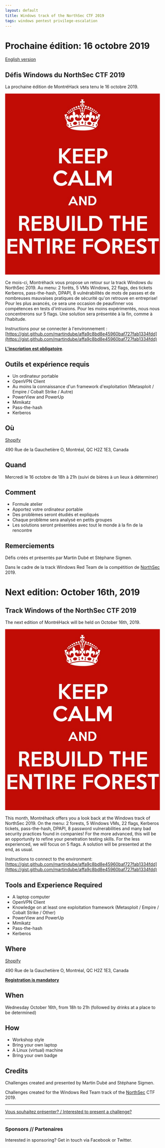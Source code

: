 ```yaml
---
layout: default
title: Windows track of the NorthSec CTF 2019
tags: windows pentest privilege-escalation
---
```


# Prochaine édition: 16 octobre 2019

[English version](#english)

## Défis Windows du NorthSec CTF 2019

La prochaine édition de MontréHack sera tenu le 16 octobre 2019.

![Keep calm and rebuild the forest](/images/19-10_nsec_windows.jpg)

Ce mois-ci, Montréhack vous propose un retour sur la track Windows du NorthSec 2019. Au menu: 2 forêts, 5 VMs Windows, 22 flags, des tickets Kerberos, pass-the-hash, DPAPI, 8 vulnérabilités de mots de passes et de nombreuses mauvaises pratiques de sécurité qu'on retrouve en entreprise! Pour les plus avancés, ce sera une occasion de peaufinner vos compétences en tests d'intrusions. Pour les moins expérimentés, nous nous concentrerons sur 5 flags. Une solution sera présentée à la fin, comme à l’habitude.

Instructions pour se connecter à l'environnement : [https://gist.github.com/martindube/affa9c8bd8e45960baf727fab1334fdd](https://gist.github.com/martindube/affa9c8bd8e45960baf727fab1334fdd)

[**L'inscription est obligatoire**](https://www.eventbrite.com/e/montrehack-tickets-76181772733).

## Outils et expérience requis

* Un ordinateur portable
* OpenVPN Client
* Au moins la connaissance d'un framework d'exploitation (Metasploit / Empire / Cobalt Strike / Autre)
* PowerView and PowerUp
* Mimikatz
* Pass-the-hash
* Kerberos

## Où

[Shopify](https://www.shopify.com)

490 Rue de la Gauchetière O, Montréal, QC H2Z 1E3, Canada

## Quand

Mercredi le 16 octobre de 18h à 21h (suivi de bières à un lieux à déterminer)

## Comment

* Formule atelier
* Apportez votre ordinateur portable
* Des problèmes seront étudiés et expliqués
* Chaque problème sera analysé en petits groupes
* Les solutions seront présentées avec tout le monde à la fin de la rencontre

## Remerciements

Défis créés et présentés par Martin Dubé et Stéphane Sigmen.

Dans le cadre de la track Windows Red Team de la compétition de [NorthSec](https://nsec.io) 2019.

<a id="english"></a>

# Next edition: October 16th, 2019

## Track Windows of the NorthSec CTF 2019

The next edition of MontréHack will be held on October 16th, 2019.

![Keep calm and rebuild the forest](/images/19-10_nsec_windows.jpg)

This month, Montréhack offers you a look back at the Windows track of NorthSec 2019. On the menu: 2 forests, 5 Windows VMs, 22 flags, Kerberos tickets, pass-the-hash, DPAPI, 8 password vulnerabilities and many bad security practices found in companies! For the more advanced, this will be an opportunity to refine your penetration testing skills. For the less experienced, we will focus on 5 flags. A solution will be presented at the end, as usual.

Instructions to connect to the environment: [https://gist.github.com/martindube/affa9c8bd8e45960baf727fab1334fdd](https://gist.github.com/martindube/affa9c8bd8e45960baf727fab1334fdd)


## Tools and Experience Required

* A laptop computer
* OpenVPN Client
* Knowledge on at least one exploitation framework (Metasploit / Empire / Cobalt Strike / Other)
* PowerView and PowerUp
* Mimikatz
* Pass-the-hash
* Kerberos

## Where

[Shopify](https://www.shopify.com)

490 Rue de la Gauchetière O, Montréal, QC H2Z 1E3, Canada

[**Registration is mandatory**](https://www.eventbrite.ca/e/montrehack-northsec-2019-badge-tickets-72732008395)

## When

Wednesday October 16th, from 18h to 21h (followed by drinks at a place to be determined)

## How

* Workshop style
* Bring your own laptop
* A Linux (virtual) machine
* Bring your own badge

## Credits

Challenges created and presented by Martin Dubé and Stéphane Sigmen.

Challenges created for the Windows Red Team track of the [NorthSec](https://nsec.io) CTF 2019.

<hr/>

[Vous souhaitez présenter? / Interested to present a challenge?](https://github.com/montrehack/montrehack.github.com/wiki/Present-at-Montrehack)

<hr/>

### Sponsors // Partenaires

Interested in sponsoring? Get in touch via Facebook or Twitter.
